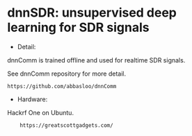 # dnnSDR: unsupervised deep learning for SDR signals

- Detail:

dnnComm is trained offline and used for realtime SDR signals.

See dnnComm repository for more detail.

    https://github.com/abbasloo/dnnComm

- Hardware:

Hackrf One on Ubuntu.

        https://greatscottgadgets.com/
